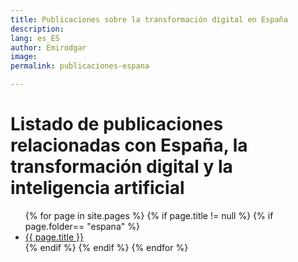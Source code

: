 ```yaml
---
title: Publicaciones sobre la transformación digital en España
description: 
lang: es_ES
author: Emirodgar
image: 
permalink: publicaciones-espana

---
```


# Listado de publicaciones relacionadas con España, la transformación digital y la inteligencia artificial

<ul>
{% for page in site.pages %}
{% if page.title != null  %}
	{% if page.folder== "espana" %}
	  <li><a href="{{ page.url }}">{{ page.title }}</a></li>
	{% endif %}
{% endif %}
{% endfor %}
</ul>
